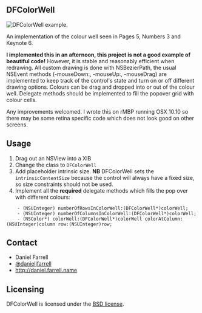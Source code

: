 DFColorWell
-----------

![DFColorWell example.](https://github.com/danieljfarrell/DFColorWell/blob/master/screenshot.png)

An implementation of the colour well seen in Pages 5, Numbers 3 and Keynote 6.

**I implemented this in an afternoon, this project is not a good example of beautiful code!** However, it is stable and reasonably efficient when redrawing. All custom drawing is done with NSBezierPath, the usual NSEvent methods (-mouseDown:, -mouseUp:, -mouseDrag) are implemented to keep track of the control's state and turn on or off different drawing options. Colours can be drag and dropped into or out of the colour well. Delegate methods should be implemented to fill the popover grid with colour cells.

Any improvements welcomed. I wrote this on rMBP running OSX 10.10 so there may be some retina specific code which does not look good on other screens.

Usage
-----

1. Drag out an NSView into a XIB
2. Change the class to `DFColorWell`
3. Add placeholder intrinsic size. **NB** DFColorWell sets the `intrinsicContentSize` because the control will always have a fixed size, so size constraints should not be used.
4. Implement all the **required** delegate methods which fills the pop over with different colours:

```
    - (NSUInteger) numberOfRowsInColorWell:(DFColorWell*)colorWell;
    - (NSUInteger) numberOfColumnsInColorWell:(DFColorWell*)colorWell;
    - (NSColor*) colorWell:(DFColorWell*)colorWell colorAtColumn:(NSUInteger)column row:(NSUInteger)row;
```

Contact
-------
* Daniel Farrell
* [@danieljfarrell](http://twitter.com/danieljfarrell)
* http://daniel.farrell.name

Licensing
---------
DFColorWell is licensed under the [BSD license](http://www.opensource.org/licenses/bsd-license.php).

